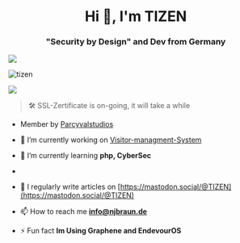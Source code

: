 <h1 align="center">Hi 👋, I'm TIZEN</h1>
<h3 align="center">"Security by Design" and Dev from Germany</h3>
<img align="center" src="https://osu-sig.vercel.app/card?user=T%20I%20Z%20E%20N&mode=mania&lang=en&blur=10&round_avatar=true&animation=true&hue=200" witdh="100%">
<p align="left"> <img src="https://komarev.com/ghpvc/?username=T1z3n&label=Profile%20views&color=0e75b6&style=flat" alt="tizen" /> </p>
<img src="https://uptime.betterstack.com/status-badges/v1/monitor/q0sj.svg" href="https://uptime.betterstack.com/?utm_source=status_badge">

> 🛠️ SSL-Zertificate is on-going, it will take a while


- Member by [Parcyvalstudios](https://github.com/Parcyval-Studios)

- 🔭 I’m currently working on [Visitor-managment-System](https://github.com/T1z3n/Visitor-Management-System)

- 🌱 I’m currently learning **php, CyberSec**
- 
- 📝 I regularly write articles on [https://mastodon.social/@TIZEN](https://mastodon.social/@TIZEN)

- 📫 How to reach me **info@njbraun.de**

- ⚡ Fun fact **Im Using Graphene and EndevourOS**
